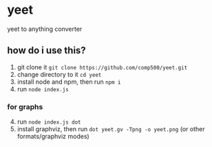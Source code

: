 # yeet
yeet to anything converter

## how do i use this?
1. git clone it `git clone https://github.com/comp500/yeet.git`
2. change directory to it `cd yeet`
3. install node and npm, then run `npm i`
4. run `node index.js`

### for graphs
4. run `node index.js dot`
5. install graphviz, then run `dot yeet.gv -Tpng -o yeet.png` (or other formats/graphviz modes)